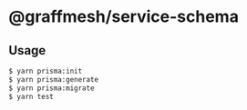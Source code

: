 # @graffmesh/service-schema

## Usage

```sh
$ yarn prisma:init
$ yarn prisma:generate
$ yarn prisma:migrate
$ yarn test
```
